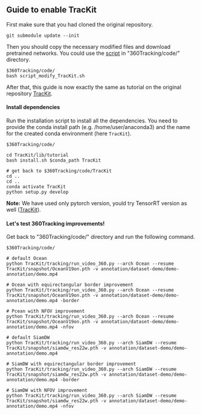 ## Guide to enable TracKit

First make sure that you had cloned the original repository.

```
git submodule update --init  
```

Then you should copy the necessary modified files and download pretrained networks. You could use the [script](./code/script_modify_TracKit.sh) in "360Tracking/code/" directory.

```
$360Tracking/code/
bash script_modify_TracKit.sh
```



After that,  this guide is now exactly the same as tutorial on the original repository [TracKit](https://github.com/researchmm/TracKit/blob/master/lib/tutorial/Ocean/ocean.md). 

#### Install dependencies

Run the installation script to install all the dependencies. You need to provide the conda install path (e.g. /home/user/anaconda3) and the name for the  created conda environment (here `TracKit`).

```
$360Tracking/code/

cd TracKit/lib/tutorial
bash install.sh $conda_path TracKit

# get back to $360Tracking/code/TracKit
cd ..
cd ..
conda activate TracKit
python setup.py develop
```

**Note:** We have used only pytorch version, yould try TensorRT version as well ([TracKit](https://github.com/researchmm/TracKit/blob/master/lib/tutorial/Ocean/ocean.md)).



#### Let's test 360Tracking improvements!

Get back to "360Tracking/code/" directory and run the following command.

```
$360Tracking/code/

# default Ocean
python TracKit/tracking/run_video_360.py --arch Ocean --resume TracKit/snapshot/OceanV19on.pth -v annotation/dataset-demo/demo-annotation/demo.mp4

# Ocean with equirectangular border improvement
python TracKit/tracking/run_video_360.py --arch Ocean --resume TracKit/snapshot/OceanV19on.pth -v annotation/dataset-demo/demo-annotation/demo.mp4 -border

# Pcean with NFOV improvement
python TracKit/tracking/run_video_360.py --arch Ocean --resume TracKit/snapshot/OceanV19on.pth -v annotation/dataset-demo/demo-annotation/demo.mp4 -nfov

# default SiamDW
python TracKit/tracking/run_video_360.py --arch SiamDW --resume TracKit/snapshot/siamdw_res22w.pth -v annotation/dataset-demo/demo-annotation/demo.mp4

# SiamDW with equirectangular border improvement
python TracKit/tracking/run_video_360.py --arch SiamDW --resume TracKit/snapshot/siamdw_res22w.pth -v annotation/dataset-demo/demo-annotation/demo.mp4 -border

# SiamDW with NFOV improvement
python TracKit/tracking/run_video_360.py --arch SiamDW --resume TracKit/snapshot/siamdw_res22w.pth -v annotation/dataset-demo/demo-annotation/demo.mp4 -nfov
```

